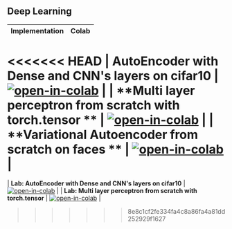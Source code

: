 ## Deep Learning

| Implementation                                                       | Colab                                            |
| :-------------------------------------------------------- | :-----------------------------------------------:| 
<<<<<<< HEAD
| **AutoEncoder with Dense and CNN's layers on cifar10**               | [![open-in-colab]][lab01-colab]                  | 
| **Multi layer perceptron from scratch with torch.tensor **               | [![open-in-colab]][lab02-colab]                  | 
| **Variational Autoencoder from scratch on faces **               | [![open-in-colab]][lab03-colab]                  | 
=======
| **Lab: AutoEncoder with Dense and CNN's layers on cifar10**               | [![open-in-colab]][lab01-colab]                  | 
| **Lab: Multi layer perceptron from scratch with torch.tensor**               | [![open-in-colab]][lab02-colab]                  | 
>>>>>>> 8e8c1cf2fe334fa4c8a86fa4a81dd252929f1627
            


[lab01-colab]: https://colab.research.google.com/drive/1edA6JZiwfFA9xILRVy2tEPjlsFxXNMFx?usp=sharing
[lab02-colab]: https://colab.research.google.com/drive/1JD_vlo1h4EsT4Mvpc0UsI4XnLCFUFrWZ?usp=sharing

[lab03-colab]: https://colab.research.google.com/drive/1XwJ95cuzRNgRnaYR1mkGQh0QK0gYUvak?usp=sharing
[lab04-colab]: https://fsdl.me/lab04-colab
[lab05-colab]: https://fsdl.me/lab05-colab
[lab06-colab]: https://fsdl.me/lab06-colab
[lab07-colab]: https://fsdl.me/lab07-colab
[lab08-colab]: https://fsdl.me/lab08-colab

[open-in-colab]: https://colab.research.google.com/assets/colab-badge.svg

